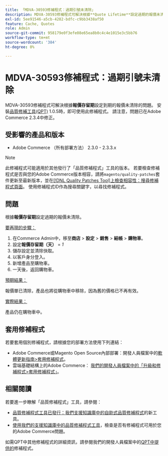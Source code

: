 ```yaml
---
title: 「MDVA-30593修補程式：過期引號未清除」
description: MDVA-30593修補程式可解決根據**Quote Lifetime**設定過期的報價未清除的問題。 安裝[Quality Patches Tool (QPT)](/help/announcements/adobe-commerce-announcements/magento-quality-patches-released-new-tool-to-self-serve-quality-patches.md) 1.0.5後，即可使用此修補程式。 請注意，問題已在Adobe Commerce 2.3.4中修正。
exl-id: 5ee91546-a5cb-4282-bdfc-c9bb3438af50
feature: Cache, Quotes
role: Admin
source-git-commit: 958179e0f3efe08e65ea8b0c4c4e1015e3c5bb76
workflow-type: tm+mt
source-wordcount: '384'
ht-degree: 0%

---
```


# MDVA-30593修補程式：過期引號未清除

MDVA-30593修補程式可解決根據&#x200B;**報價存留期**&#x200B;設定到期的報價未清除的問題。 安裝[品質修補工具(QPT)](/help/announcements/adobe-commerce-announcements/magento-quality-patches-released-new-tool-to-self-serve-quality-patches.md) 1.0.5時，即可使用此修補程式。 請注意，問題已在Adobe Commerce 2.3.4中修正。

## 受影響的產品和版本

* Adobe Commerce （所有部署方法） 2.3.0 - 2.3.3.x

>[!NOTE]
>
>此修補程式可能適用於其他發行了「品質修補程式」工具的版本。 若要檢查修補程式是否與您的Adobe Commerce版本相容，請將`magento/quality-patches`套件更新至最新版本，並在[[!DNL Quality Patches Tool]上檢查相容性：搜尋修補程式頁面](https://devdocs.magento.com/quality-patches/tool.html#patch-grid)。 使用修補程式ID作為搜尋關鍵字，以尋找修補程式。

## 問題

根據&#x200B;**報價存留期**&#x200B;設定過期的報價未清除。

<u>要再現的步驟：</u>

1. 在Commerce Admin中，移至&#x200B;**商店** > **設定** > **銷售** > **結帳** > **購物車**。
1. 設定&#x200B;**報價存留期（天）** = *1*
1. 儲存設定並清除快取。
1. 以客戶身分登入。
1. 新增產品至購物車。
1. 一天後，返回購物車。

<u>預期結果：</u>

報價單已清除，產品也將從購物車中移除，因為舊的價格已不再有效。

<u>實際結果：</u>

產品仍在購物車中。

## 套用修補程式

若要套用個別修補程式，請根據您的部署方法使用下列連結：

* Adobe Commerce或Magento Open Source內部部署：開發人員檔案中的[軟體更新指南>套用修補程式](https://devdocs.magento.com/guides/v2.4/comp-mgr/patching/mqp.html)。
* 雲端基礎結構上的Adobe Commerce： [我們的開發人員檔案中的「升級和修補程式>套用修補程式」](https://devdocs.magento.com/cloud/project/project-patch.html)。

## 相關閱讀

若要進一步瞭解「品質修補程式」工具，請參閱：

* [品質修補程式工具已發行：我們支援知識庫中的自助式品質修補程式](/help/announcements/adobe-commerce-announcements/magento-quality-patches-released-new-tool-to-self-serve-quality-patches.md)的新工具。
* [使用我們的支援知識庫中的品質修補程式工具](/help/support-tools/patches-available-in-qpt-tool/check-patch-for-magento-issue-with-magento-quality-patches.md)，檢查是否有修補程式可用於您的Adobe Commerce問題。

如需QPT中其他修補程式的詳細資訊，請參閱我們的開發人員檔案中的[QPT中提供的](https://devdocs.magento.com/quality-patches/tool.html#patch-grid)修補程式。
